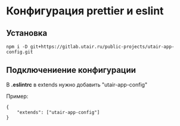 # Конфигурация prettier и eslint

## Установка

`npm i -D git+https://gitlab.utair.ru/public-projects/utair-app-config.git`

## Подключениение конфигурации

В **.eslintrc** в extends нужно добавить "utair-app-config"

Пример:

    {
        "extends": ["utair-app-config"]
    }
